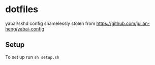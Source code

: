 # dotfiles

yabai/skhd config shamelessly stolen from
https://github.com/julian-heng/yabai-config

## Setup
To set up run `sh setup.sh`
